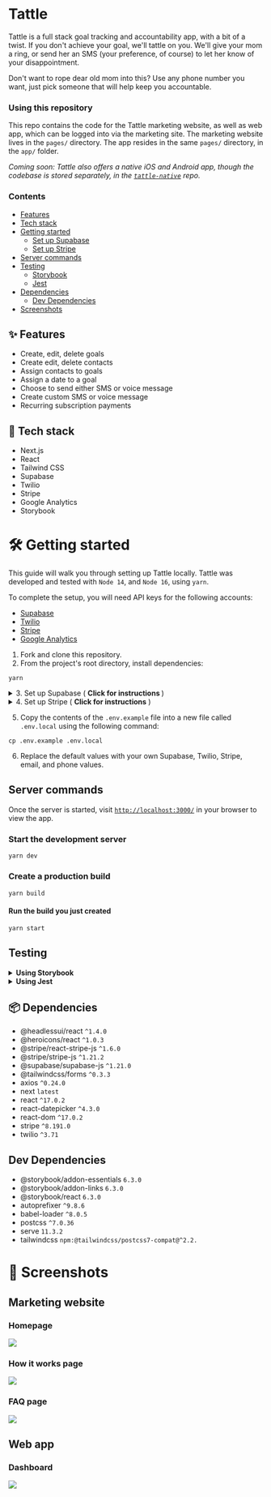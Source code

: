 # Tattle
Tattle is a full stack goal tracking and accountability app, with a bit of a twist. If you don't achieve your goal, we'll tattle on you. We'll give your mom a ring, or send her an SMS (your preference, of course) to let her know of your disappointment. 

Don't want to rope dear old mom into this? Use any phone number you want, just pick someone that will help keep you accountable.

### Using this repository
This repo contains the code for the Tattle marketing website, as well as web app, which can be logged into via the marketing site. The marketing website lives in the `pages/` directory. The app resides in the same `pages/` directory, in the `app/` folder.

_Coming soon: Tattle also offers a native iOS and Android app, though the codebase is stored separately, in the [`tattle-native`](https://github.com/sandypockets/tattle-native) repo._

### Contents
- [Features](https://github.com/sandypockets/tattle#-features)
- [Tech stack](https://github.com/sandypockets/tattle#-tech-stack)
- [Getting started](https://github.com/sandypockets/tattle#-getting-started)
  - [Set up Supabase](https://github.com/sandypockets/tattle#set-up-supabase)
  - [Set up Stripe](https://github.com/sandypockets/tattle#set-up-stripe)
- [Server commands](https://github.com/sandypockets/tattle#server-commands)
- [Testing](https://github.com/sandypockets/tattle#testing)
  - [Storybook](https://github.com/sandypockets/tattle#using-storybook)
  - [Jest](https://github.com/sandypockets/tattle#using-jest)
- [Dependencies](https://github.com/sandypockets/tattle#-dependencies)
  - [Dev Dependencies](https://github.com/sandypockets/tattle#dev-dependencies)
- [Screenshots](https://github.com/sandypockets/tattle#-screenshots)

## ✨ Features
- Create, edit, delete goals
- Create edit, delete contacts
- Assign contacts to goals
- Assign a date to a goal
- Choose to send either SMS or voice message
- Create custom SMS or voice message
- Recurring subscription payments

## 🚀 Tech stack
- Next.js
- React
- Tailwind CSS
- Supabase
- Twilio
- Stripe
- Google Analytics
- Storybook

# 🛠 Getting started
This guide will walk you through setting up Tattle locally. Tattle was developed and tested with `Node 14`, and `Node 16`, using `yarn`.

To complete the setup, you will need API keys for the following accounts:
- [Supabase](https://supabase.com/)
- [Twilio](https://www.twilio.com/)
- [Stripe](https://stripe.com/)
- [Google Analytics](https://analytics.google.com/)

1. Fork and clone this repository.
2. From the project's root directory, install dependencies:
```shell
yarn
```

<details>
<summary>3. Set up Supabase ( <strong>Click for instructions </strong>)</summary>

## Set up Supabase
First, login or sign up to [Supabase](https://supabase.io/), and start a new project. Then, in your Supabase project's dashboard, navigate to the SQL editor. In the following steps, you'll create several queries to run in the editor and create the tables necessary for the project. 

1. Go to `SQL` in the side menu.
2. Click `+ New query`.

In the root directory of Tattle (not Supabase) navigate to the `/db/schema/` directory. Copy the contents of each file and paste it into a new query in Supabase, then click `Run`. If successful, you should see a message that states there were no rows returned.

> It is important to create the schemas in the specified order for relational purposes. 

Now with your database set up, and your environment variables configured in the `.env.local` file, you're ready to start the server.
</details>

<details>
<summary>4. Set up Stripe ( <strong>Click for instructions</strong> )</summary>

## Set up Stripe
The Stripe integration uses a signed webhook to check if the payment was successful. To test those webhooks, you'll need to either use the [Stripe CLI](https://stripe.com/docs/stripe-cli/webhooks), or expose your development environment to the internet over `https` with something like [Ngrok](https://ngrok.com/). 

> If you're not using the Stripe CLI, your webhook endpoint must be `https`

### Stripe CLI
If you are using the Stripe CLI, the app listens for Stripe webhooks at the `/api/v1/webhook` endpoint. To configure the CLI to listen to this endpoint, run the following command:

```shell
stripe listen --forward-to localhost:3000/api/v1/webhook
```

### Webhooks
The app uses webhooks from Stripe to help keep track of events. Webhooks are required whether using the Stripe CLI or not. 

At the time of this writing, to set up webhooks in Stripe:

1. Login to your Stripe dashboard
2. Click on **Developers** (near the "Test mode" toggle)
3. Click **Webhooks** from the nav on the left
4. Click **Add endpoint**
5. Your endpoint should point to something like `your-ngrok-domain.io/api/v1/webhook`

</details>

5. Copy the contents of the `.env.example` file into a new file called `.env.local` using the following command:
```shell
cp .env.example .env.local
```
6. Replace the default values with your own Supabase, Twilio, Stripe, email, and phone values.


## Server commands
Once the server is started, visit [`http://localhost:3000/`](http://localhost:3000/) in your browser to view the app.

### Start the development server
```shell
yarn dev
```
### Create a production build
```shell
yarn build
```
#### Run the build you just created
```shell
yarn start
```

## Testing
<details>
<summary>
    <h4 style="display: contents">Using Storybook</h4>
</summary>

To start the Storybook development server, run:
```bash
yarn storybook
```
If a new browser tab doesn't open automatically, then visit [`http://localhost:6006/`](http://localhost:6006/) in your browser. 

Storybook has built-in TypeScript support, but Next.js requires [some configuration](https://nextjs.org/docs/basic-features/typescript#existing-projects). If you want to customize the default configuration, refer to the [TypeScript docs](https://storybook.js.org/docs/react/configure/typescript).

#### Build Static Storybook
If you want to deploy a static version of Storybook, you first need to build it. Run:
```bash
yarn build-storybook
```
If you're deploying to Vercel, specify `storybook-static` as the output directory.
</details>

<details>
<summary>
    <h4 style="display: contents">Using Jest</h4>
</summary>
Jest is not yet set up for this project, although it very much should be.
</details>

## 📦 Dependencies
- @headlessui/react `^1.4.0`
- @heroicons/react `^1.0.3`
- @stripe/react-stripe-js `^1.6.0`
- @stripe/stripe-js `^1.21.2`
- @supabase/supabase-js `^1.21.0`
- @tailwindcss/forms `^0.3.3`
- axios `^0.24.0`
- next `latest`
- react `^17.0.2`
- react-datepicker `^4.3.0`
- react-dom `^17.0.2`
- stripe `^8.191.0`
- twilio `^3.71`

## Dev Dependencies
- @storybook/addon-essentials `6.3.0`
- @storybook/addon-links `6.3.0`
- @storybook/react `6.3.0`
- autoprefixer `^9.8.6`
- babel-loader `^8.0.5`
- postcss `^7.0.36`
- serve `11.3.2`
- tailwindcss `npm:@tailwindcss/postcss7-compat@^2.2.`

# 📸 Screenshots
## Marketing website
### Homepage
![](./docs/tattle-homepage.png)

### How it works page
![](./docs/tattle-how-it-works.png)

### FAQ page
![](./docs/tattle-faq.png)

## Web app
### Dashboard
![](./docs/tattle-dashboard.png)
